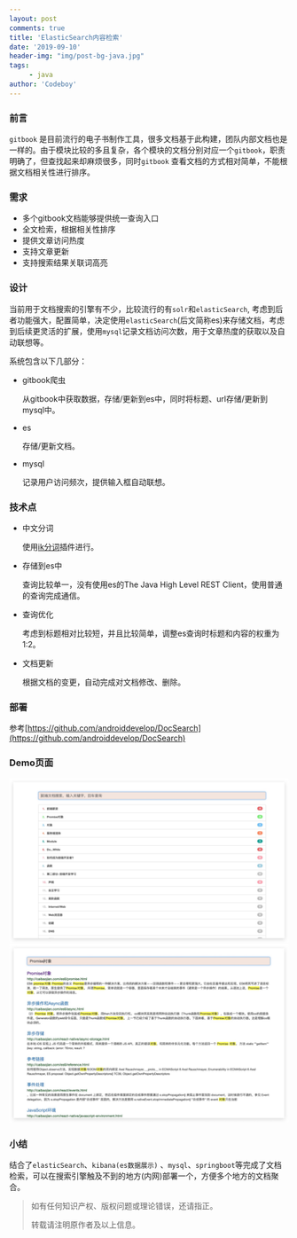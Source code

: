```yaml
---
layout: post
comments: true
title: 'ElasticSearch内容检索'
date: '2019-09-10'
header-img: "img/post-bg-java.jpg"
tags:
     - java
author: 'Codeboy'
---
```


### 前言

`gitbook` 是目前流行的电子书制作工具，很多文档基于此构建，团队内部文档也是一样的。由于模块比较的多且复杂，各个模块的文档分别对应一个`gitbook`，职责明确了，但查找起来却麻烦很多，同时`gitbook` 查看文档的方式相对简单，不能根据文档相关性进行排序。

### 需求

- 多个gitbook文档能够提供统一查询入口
- 全文检索，根据相关性排序
- 提供文章访问热度
- 支持文章更新 
- 支持搜索结果关联词高亮

### 设计

当前用于文档搜索的引擎有不少，比较流行的有`solr`和`elasticSearch`, 考虑到后者功能强大，配置简单，决定使用`elasticSearch`(后文简称es)来存储文档，考虑到后续更灵活的扩展，使用`mysql`记录文档访问次数，用于文章热度的获取以及自动联想等。

系统包含以下几部分：

- gitbook爬虫

  从gitbook中获取数据，存储/更新到es中，同时将标题、url存储/更新到mysql中。

- es

  存储/更新文档。

- mysql

  记录用户访问频次，提供输入框自动联想。

### 技术点

- 中文分词

  使用[ik分词](https://github.com/medcl/elasticsearch-analysis-ik)插件进行。

- 存储到es中

  查询比较单一，没有使用es的The Java High Level REST Client，使用普通的查询完成通信。

- 查询优化

  考虑到标题相对比较短，并且比较简单，调整es查询时标题和内容的权重为1:2。

- 文档更新

  根据文档的变更，自动完成对文档修改、删除。

### 部署

参考[https://github.com/androiddevelop/DocSearch](https://github.com/androiddevelop/DocSearch)

### Demo页面
![](/img/doc-search-home.jpg)
![](/img/doc-search-result.jpg)

### 小结

结合了`elasticSearch`、`kibana(es数据展示)` 、`mysql`、`springboot`等完成了文档检索，可以在搜索引擎触及不到的地方(内网)部署一个，方便多个地方的文档聚合。




> 如有任何知识产权、版权问题或理论错误，还请指正。
>
> 转载请注明原作者及以上信息。
